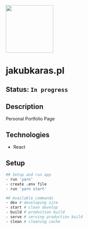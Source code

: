 <img alt="" src="" width="150" />

# jakubkaras.pl

## Status: `In progress`

## Description

Personal Portfolio Page

## Technologies

- React

## Setup

```bash
## Setup and run app
- run 'yarn'
- create .env file
- run 'yarn start'

## Available commands
- dev # developing site
- start # clean develop
- build # production build
- serve # serving production build
- clean # cleaning cache
```
